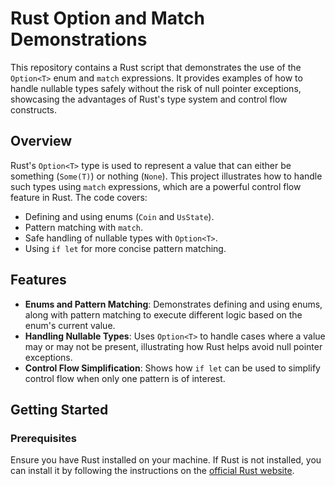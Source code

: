 # Rust Option and Match Demonstrations

This repository contains a Rust script that demonstrates the use of the `Option<T>` enum and `match` expressions. It provides examples of how to handle nullable types safely without the risk of null pointer exceptions, showcasing the advantages of Rust's type system and control flow constructs.

## Overview

Rust's `Option<T>` type is used to represent a value that can either be something (`Some(T)`) or nothing (`None`). This project illustrates how to handle such types using `match` expressions, which are a powerful control flow feature in Rust. The code covers:

- Defining and using enums (`Coin` and `UsState`).
- Pattern matching with `match`.
- Safe handling of nullable types with `Option<T>`.
- Using `if let` for more concise pattern matching.

## Features

- **Enums and Pattern Matching**: Demonstrates defining and using enums, along with pattern matching to execute different logic based on the enum's current value.
- **Handling Nullable Types**: Uses `Option<T>` to handle cases where a value may or may not be present, illustrating how Rust helps avoid null pointer exceptions.
- **Control Flow Simplification**: Shows how `if let` can be used to simplify control flow when only one pattern is of interest.

## Getting Started

### Prerequisites

Ensure you have Rust installed on your machine. If Rust is not installed, you can install it by following the instructions on the [official Rust website](https://www.rust-lang.org/tools/install).

